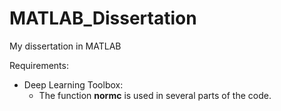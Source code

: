 # MATLAB_Dissertation
My dissertation in MATLAB


Requirements:

- Deep Learning Toolbox:
  - The function **normc** is used in several parts of the code. 

